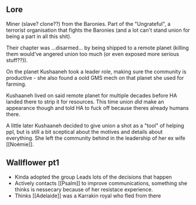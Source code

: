 ## Lore

Miner (slave? clone??) from the Baronies. Part of the "Ungrateful", a terrorist organisation that fights the Baronies (and a lot can't stand union for being a part in all this shit).

Their chapter was ...disarmed... by being shipped to a remote planet (killing them would've angered union too much (or even exposed more serious stuff??)).

On the planet Kushaaneh took a leader role, making sure the community is productive - she also found a oold GMS mech on that planet she used for farming. 

Kushaaneh lived on said remote planet for multiple decades before HA landed there to strip it for resources. This time union *did* make an appearance though and told HA to fuck off because theres already humans there.

A little later Kushaaneh decided to give union a shot as a "tool" of helping ppl, but is still a bit sceptical about the motives and details about everything. She left the community behind in the leadership of her ex wife [[Noémie]].

## Wallflower pt1

- Kinda adopted the group
Leads lots of the decisions that happen
- Actively contacts [[Psalm]] to improve communications, something she thinks is nessecary because of her resistace experience.
- Thinks [[Adelaide]] was a Karrakin royal who fled from there
